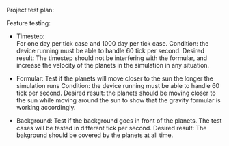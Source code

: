 Project test plan:

Feature testing:
- Timestep: 		
  For one day per tick case and 1000 day per tick case.
  Condition: the device running must be able to handle 60 tick per second. 
  Desired result: The timestep should not be interfering with the formular, and increase the velocity of the planets in the simulation in any situation.
 
- Formular: 
  Test if the planets will move closer to the sun the longer the simulation runs
  Condition: the device running must be able to handle 60 tick per second. 
  Desired result: the planets should be moving closer to the sun while moving around the sun to show that the gravity formular is working accordingly.

- Background: 
  Test if the background goes in front of the planets.
  The test cases will be tested in different tick per second.
  Desired result: The bakground should be covered by the planets at all time. 